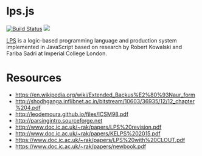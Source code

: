 # lps.js
[![Build Status](https://travis-ci.com/mauris/lps.js.svg?token=nG8zWvvk7DtqtXkE8Tff&branch=master)](https://travis-ci.com/mauris/lps.js)
![](https://david-dm.org/mauris/lps.js.svg)

[LPS](http://lps.doc.ic.ac.uk/) is a logic-based programming language and production system implemented in JavaScript based on research by Robert Kowalski and Fariba Sadri at Imperial College London.

# Resources

- https://en.wikipedia.org/wiki/Extended_Backus%E2%80%93Naur_form
- http://shodhganga.inflibnet.ac.in/bitstream/10603/36935/12/12_chapter%204.pdf
- http://leodemoura.github.io/files/ICSM98.pdf
- http://parsingintro.sourceforge.net
- http://www.doc.ic.ac.uk/~rak/papers/LPS%20revision.pdf
- http://www.doc.ic.ac.uk/~rak/papers/KELPS%202015.pdf
- https://www.doc.ic.ac.uk/~rak/papers/LPS%20with%20CLOUT.pdf
- https://www.doc.ic.ac.uk/~rak/papers/newbook.pdf
